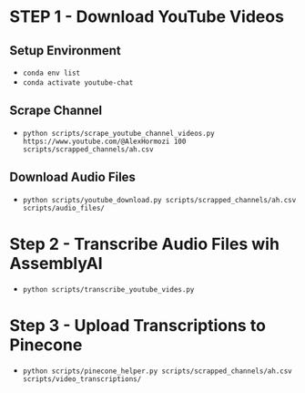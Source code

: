 # STEP 1 - Download YouTube Videos

## Setup Environment

- `conda env list`
- `conda activate youtube-chat`

## Scrape Channel

- `python scripts/scrape_youtube_channel_videos.py https://www.youtube.com/@AlexHormozi 100 scripts/scrapped_channels/ah.csv`

## Download Audio Files

- `python scripts/youtube_download.py scripts/scrapped_channels/ah.csv scripts/audio_files/`

# Step 2 - Transcribe Audio Files wih AssemblyAI

- `python scripts/transcribe_youtube_vides.py`

# Step 3 - Upload Transcriptions to Pinecone

- `python scripts/pinecone_helper.py scripts/scrapped_channels/ah.csv scripts/video_transcriptions/`
